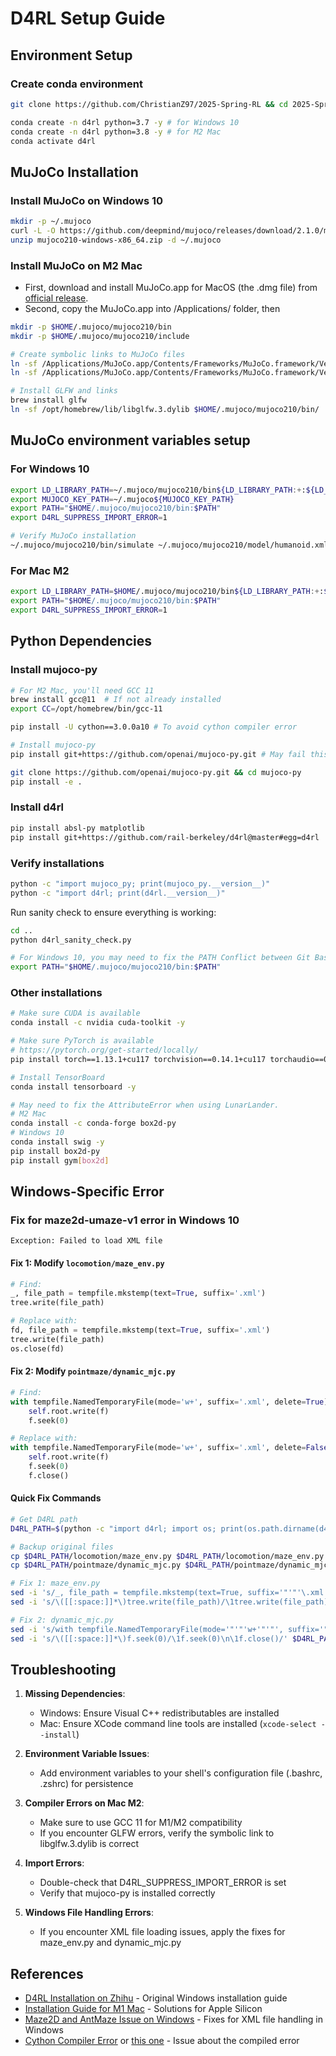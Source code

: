 # D4RL Setup Guide

## Environment Setup

### Create conda environment
```bash
git clone https://github.com/ChristianZ97/2025-Spring-RL && cd 2025-Spring-RL/HW1 # May 

conda create -n d4rl python=3.7 -y # for Windows 10
conda create -n d4rl python=3.8 -y # for M2 Mac
conda activate d4rl
```

## MuJoCo Installation

### Install MuJoCo on Windows 10
```bash
mkdir -p ~/.mujoco
curl -L -O https://github.com/deepmind/mujoco/releases/download/2.1.0/mujoco210-windows-x86_64.zip
unzip mujoco210-windows-x86_64.zip -d ~/.mujoco
```

### Install MuJoCo on M2 Mac
- First, download and install MuJoCo.app for MacOS (the .dmg file) from [official release](https://github.com/google-deepmind/mujoco/releases).
- Second, copy the MuJoCo.app into /Applications/ folder, then

```bash
mkdir -p $HOME/.mujoco/mujoco210/bin
mkdir -p $HOME/.mujoco/mujoco210/include

# Create symbolic links to MuJoCo files
ln -sf /Applications/MuJoCo.app/Contents/Frameworks/MuJoCo.framework/Versions/Current/Headers/ $HOME/.mujoco/mujoco210/include/
ln -sf /Applications/MuJoCo.app/Contents/Frameworks/MuJoCo.framework/Versions/Current/libmujoco.2.1.1.dylib $HOME/.mujoco/mujoco210/bin/libmujoco210.dylib

# Install GLFW and links
brew install glfw
ln -sf /opt/homebrew/lib/libglfw.3.dylib $HOME/.mujoco/mujoco210/bin/
```

## MuJoCo environment variables setup

### For Windows 10
```bash
export LD_LIBRARY_PATH=~/.mujoco/mujoco210/bin${LD_LIBRARY_PATH:+:${LD_LIBRARY_PATH}} 
export MUJOCO_KEY_PATH=~/.mujoco${MUJOCO_KEY_PATH}
export PATH="$HOME/.mujoco/mujoco210/bin:$PATH"
export D4RL_SUPPRESS_IMPORT_ERROR=1

# Verify MuJoCo installation
~/.mujoco/mujoco210/bin/simulate ~/.mujoco/mujoco210/model/humanoid.xml
```

### For Mac M2 
```bash
export LD_LIBRARY_PATH=$HOME/.mujoco/mujoco210/bin${LD_LIBRARY_PATH:+:${LD_LIBRARY_PATH}} 
export PATH="$HOME/.mujoco/mujoco210/bin:$PATH"
export D4RL_SUPPRESS_IMPORT_ERROR=1
```

## Python Dependencies

### Install mujoco-py
```bash
# For M2 Mac, you'll need GCC 11
brew install gcc@11  # If not already installed
export CC=/opt/homebrew/bin/gcc-11

pip install -U cython==3.0.0a10 # To avoid cython compiler error

# Install mujoco-py
pip install git+https://github.com/openai/mujoco-py.git # May fail this way

git clone https://github.com/openai/mujoco-py.git && cd mujoco-py
pip install -e .
```

### Install d4rl
```bash
pip install absl-py matplotlib
pip install git+https://github.com/rail-berkeley/d4rl@master#egg=d4rl
```

### Verify installations
```bash
python -c "import mujoco_py; print(mujoco_py.__version__)"
python -c "import d4rl; print(d4rl.__version__)"
```

Run sanity check to ensure everything is working:
```bash
cd ..
python d4rl_sanity_check.py

# For Windows 10, you may need to fix the PATH Conflict between Git Bash and Conda.
export PATH="$HOME/.mujoco/mujoco210/bin:$PATH"
```

### Other installations
```bash
# Make sure CUDA is available
conda install -c nvidia cuda-toolkit -y

# Make sure PyTorch is available
# https://pytorch.org/get-started/locally/
pip install torch==1.13.1+cu117 torchvision==0.14.1+cu117 torchaudio==0.13.1 --extra-index-url https://download.pytorch.org/whl/cu117

# Install TensorBoard
conda install tensorboard -y

# May need to fix the AttributeError when using LunarLander.
# M2 Mac
conda install -c conda-forge box2d-py
# Windows 10
conda install swig -y
pip install box2d-py
pip install gym[box2d]
```

## Windows-Specific Error

### Fix for maze2d-umaze-v1 error in Windows 10
```
Exception: Failed to load XML file
```

#### Fix 1: Modify `locomotion/maze_env.py`
```python
# Find:
_, file_path = tempfile.mkstemp(text=True, suffix='.xml')
tree.write(file_path)

# Replace with:
fd, file_path = tempfile.mkstemp(text=True, suffix='.xml')
tree.write(file_path)
os.close(fd)
```

#### Fix 2: Modify `pointmaze/dynamic_mjc.py`
```python
# Find:
with tempfile.NamedTemporaryFile(mode='w+', suffix='.xml', delete=True) as f:
    self.root.write(f)
    f.seek(0)

# Replace with:
with tempfile.NamedTemporaryFile(mode='w+', suffix='.xml', delete=False) as f:
    self.root.write(f)
    f.seek(0)
    f.close()
```

#### Quick Fix Commands
```bash
# Get D4RL path
D4RL_PATH=$(python -c "import d4rl; import os; print(os.path.dirname(d4rl.__file__))")

# Backup original files
cp $D4RL_PATH/locomotion/maze_env.py $D4RL_PATH/locomotion/maze_env.py.bak
cp $D4RL_PATH/pointmaze/dynamic_mjc.py $D4RL_PATH/pointmaze/dynamic_mjc.py.bak

# Fix 1: maze_env.py
sed -i 's/_, file_path = tempfile.mkstemp(text=True, suffix='"'"'\.xml'"'"')/fd, file_path = tempfile.mkstemp(text=True, suffix='"'"'\.xml'"'"')/' $D4RL_PATH/locomotion/maze_env.py
sed -i 's/\([[:space:]]*\)tree.write(file_path)/\1tree.write(file_path)\n\1os.close(fd)/' $D4RL_PATH/locomotion/maze_env.py

# Fix 2: dynamic_mjc.py
sed -i 's/with tempfile.NamedTemporaryFile(mode='"'"'w+'"'"', suffix='"'"'\.xml'"'"', delete=True) as f:/with tempfile.NamedTemporaryFile(mode='"'"'w+'"'"', suffix='"'"'\.xml'"'"', delete=False) as f:/' $D4RL_PATH/pointmaze/dynamic_mjc.py
sed -i 's/\([[:space:]]*\)f.seek(0)/\1f.seek(0)\n\1f.close()/' $D4RL_PATH/pointmaze/dynamic_mjc.py
```

## Troubleshooting

1. **Missing Dependencies**:
   - Windows: Ensure Visual C++ redistributables are installed
   - Mac: Ensure XCode command line tools are installed (`xcode-select --install`)

2. **Environment Variable Issues**:
   - Add environment variables to your shell's configuration file (.bashrc, .zshrc) for persistence

3. **Compiler Errors on Mac M2**:
   - Make sure to use GCC 11 for M1/M2 compatibility
   - If you encounter GLFW errors, verify the symbolic link to libglfw.3.dylib is correct

4. **Import Errors**:
   - Double-check that D4RL_SUPPRESS_IMPORT_ERROR is set
   - Verify that mujoco-py is installed correctly

5. **Windows File Handling Errors**:
   - If you encounter XML file loading issues, apply the fixes for maze_env.py and dynamic_mjc.py

## References
- [D4RL Installation on Zhihu](https://zhuanlan.zhihu.com/p/434073300) - Original Windows installation guide
- [Installation Guide for M1 Mac](https://github.com/openai/mujoco-py/issues/682) - Solutions for Apple Silicon
- [Maze2D and AntMaze Issue on Windows](https://github.com/Farama-Foundation/D4RL/pull/148/commits/dcb5695f1d8919301f7c92a9c710c86d048e64fa) - Fixes for XML file handling in Windows
- [Cython Compiler Error](https://github.com/openai/mujoco-py/issues/786) or [this one](https://github.com/openai/mujoco-py/issues/773) - Issue about the compiled error
